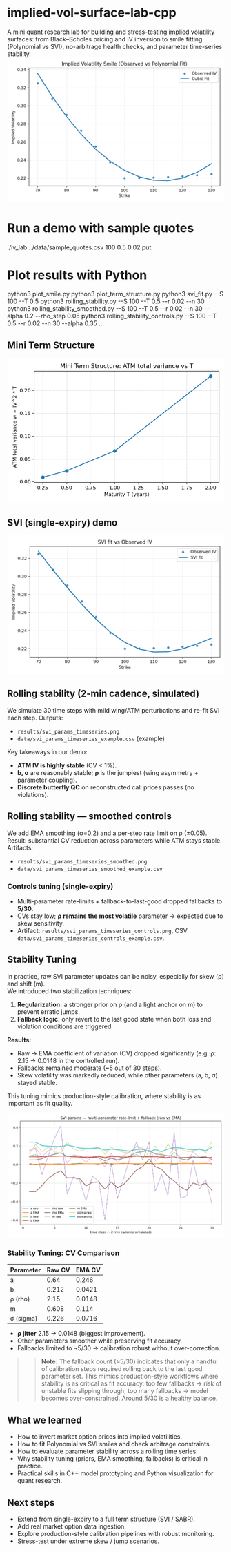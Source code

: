 # implied-vol-surface-lab-cpp
A mini quant research lab for building and stress-testing implied volatility surfaces: from Black–Scholes pricing and IV inversion to smile fitting (Polynomial vs SVI), no-arbitrage health checks, and parameter time-series stability.
![Smile demo](results/iv_smile_demo.png)

# Run a demo with sample quotes
./iv_lab ../data/sample_quotes.csv 100 0.5 0.02 put

# Plot results with Python
python3 plot_smile.py
python3 plot_term_structure.py
python3 svi_fit.py --S 100 --T 0.5
python3 rolling_stability.py --S 100 --T 0.5 --r 0.02 --n 30
python3 rolling_stability_smoothed.py --S 100 --T 0.5 --r 0.02 --n 30 --alpha 0.2 --rho_step 0.05
python3 rolling_stability_controls.py --S 100 --T 0.5 --r 0.02 --n 30 --alpha 0.35 ...


## Mini Term Structure

![ATM total variance vs T](results/atm_variance_vs_maturity.png)

## SVI (single-expiry) demo

![SVI fit](results/iv_svi_fit.png)

## Rolling stability (2-min cadence, simulated)

We simulate 30 time steps with mild wing/ATM perturbations and re-fit SVI each step.
Outputs:
- `results/svi_params_timeseries.png`
- `data/svi_params_timeseries_example.csv` (example)

Key takeaways in our demo:
- **ATM IV is highly stable** (CV < 1%).
- **b, σ** are reasonably stable; **ρ** is the jumpiest (wing asymmetry + parameter coupling).
- **Discrete butterfly QC** on reconstructed call prices passes (no violations).


## Rolling stability — smoothed controls
We add EMA smoothing (α=0.2) and a per-step rate limit on ρ (±0.05).
Result: substantial CV reduction across parameters while ATM stays stable.
Artifacts:
- `results/svi_params_timeseries_smoothed.png`
- `data/svi_params_timeseries_smoothed_example.csv`

### Controls tuning (single-expiry)
- Multi-parameter rate-limits + fallback-to-last-good dropped fallbacks to **5/30**.
- CVs stay low; **ρ remains the most volatile** parameter → expected due to skew sensitivity.
- Artifact: `results/svi_params_timeseries_controls.png`, CSV: `data/svi_params_timeseries_controls_example.csv`.

## Stability Tuning

In practice, raw SVI parameter updates can be noisy, especially for skew (ρ) and shift (m).  
We introduced two stabilization techniques:

1. **Regularization:** a stronger prior on ρ (and a light anchor on m) to prevent erratic jumps.  
2. **Fallback logic:** only revert to the last good state when both loss and violation conditions are triggered.

**Results:**  
- Raw → EMA coefficient of variation (CV) dropped significantly (e.g. ρ: 2.15 → 0.0148 in the controlled run).  
- Fallbacks remained moderate (~5 out of 30 steps).  
- Skew volatility was markedly reduced, while other parameters (a, b, σ) stayed stable.

This tuning mimics production-style calibration, where stability is as important as fit quality.

![Stability controls](results/svi_params_timeseries_controls.png)


### Stability Tuning: CV Comparison

| Parameter | Raw CV | EMA CV |
|-----------|--------|--------|
| a         | 0.64   | 0.246  |
| b         | 0.212  | 0.0421 |
| ρ (rho)   | 2.15   | 0.0148 |
| m         | 0.608  | 0.114  |
| σ (sigma) | 0.226  | 0.0716 |

- **ρ jitter** 2.15 → 0.0148 (biggest improvement).
- Other parameters smoother while preserving fit accuracy. 
- Fallbacks limited to ~5/30 → calibration robust without over-correction. 
> > **Note:**
> The fallback count (≈5/30) indicates that only a handful of calibration steps required rolling back to the last good parameter set.
> > This mimics production-style workflows where stability is as critical as fit accuracy:
> > too few fallbacks → risk of unstable fits slipping through;
> > too many fallbacks → model becomes over-constrained.
> > Around 5/30 is a healthy balance.

## What we learned
- How to invert market option prices into implied volatilities.
- How to fit Polynomial vs SVI smiles and check arbitrage constraints.
- How to evaluate parameter stability across a rolling time series.
- Why stability tuning (priors, EMA smoothing, fallbacks) is critical in practice.
- Practical skills in C++ model prototyping and Python visualization for quant research.

## Next steps
- Extend from single-expiry to a full term structure (SVI / SABR).
- Add real market option data ingestion.
- Explore production-style calibration pipelines with robust monitoring.
- Stress-test under extreme skew / jump scenarios.

